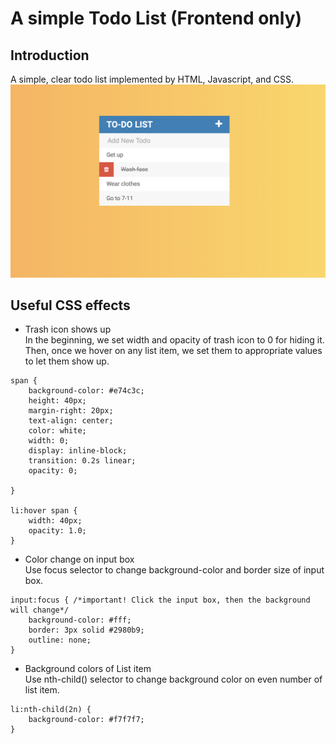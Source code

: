 # A simple Todo List (Frontend only)

## Introduction
A simple, clear todo list implemented by HTML, Javascript, and CSS. 
![demo1.png](https://github.com/lanlanblue/todolist-frontend/blob/master/demo1.png)

## Useful CSS effects
- Trash icon shows up  
  In the beginning, we set width and opacity of trash icon to 0 for hiding it. Then, once we hover on any list item, we set them to appropriate values to let them show up.

```
span {
	background-color: #e74c3c;
	height: 40px;
	margin-right: 20px;
	text-align: center;
	color: white;
	width: 0;
	display: inline-block;
	transition: 0.2s linear;
	opacity: 0;

}

li:hover span {
	width: 40px;
	opacity: 1.0;
}
```
- Color change on input box  
  Use focus selector to change background-color and border size of input box.
```
input:focus { /*important! Click the input box, then the background will change*/
	background-color: #fff;
	border: 3px solid #2980b9;
	outline: none;
}
```
- Background colors of List item  
  Use nth-child() selector to change background color on even number of list item.
```
li:nth-child(2n) {
	background-color: #f7f7f7;
}
```
